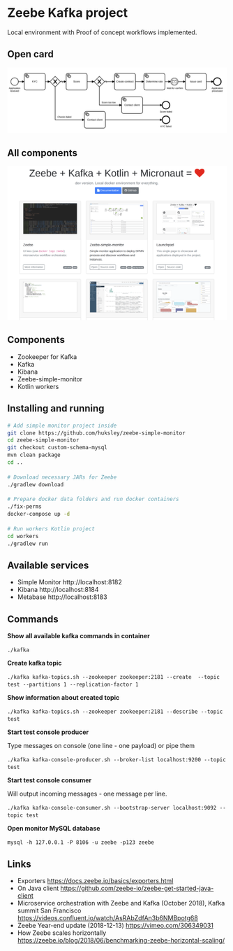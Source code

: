 # Zeebe Kafka project

Local environment with Proof of concept workflows implemented.

## Open card

![Open card workflow](test-data/open-card.png)

## All components

![Launchpad](launchpad/launchpad.png)

## Components

  * Zookeeper for Kafka
  * Kafka
  * Kibana
  * Zeebe-simple-monitor
  * Kotlin workers

## Installing and running

```bash
# Add simple monitor project inside 
git clone https://github.com/huksley/zeebe-simple-monitor
cd zeebe-simple-monitor
git checkout custom-schema-mysql
mvn clean package
cd ..

# Download necessary JARs for Zeebe
./gradlew download

# Prepare docker data folders and run docker containers
./fix-perms
docker-compose up -d

# Run workers Kotlin project
cd workers
./gradlew run
```

## Available services

  * Simple Monitor http://localhost:8182
  * Kibana http://localhost:8184
  * Metabase http://localhost:8183

## Commands

**Show all available kafka commands in container**

`./kafka`

**Create kafka topic**

`./kafka kafka-topics.sh --zookeeper zookeeper:2181 --create  --topic test --partitions 1 --replication-factor 1`

**Show information about created topic**

`./kafka kafka-topics.sh --zookeeper zookeeper:2181 --describe --topic test`

**Start test console producer**

Type messages on console (one line - one payload) or pipe them

`./kafka kafka-console-producer.sh --broker-list localhost:9200 --topic test`

**Start test console consumer**

Will output incoming messages - one message per line.

`./kafka kafka-console-consumer.sh --bootstrap-server localhost:9092 --topic test`

**Open monitor MySQL database**

`mysql -h 127.0.0.1 -P 8106 -u zeebe -p123 zeebe`

## Links

  * Exporters https://docs.zeebe.io/basics/exporters.html
  * On Java client https://github.com/zeebe-io/zeebe-get-started-java-client
  * Microservice orchestration with Zeebe and Kafka (October 2018), Kafka summit San Francisco https://videos.confluent.io/watch/AsRAbZdfAn3b6NMBpotg68
  * Zeebe Year-end update (2018-12-13) https://vimeo.com/306349031
  * How Zeebe scales horizontally https://zeebe.io/blog/2018/06/benchmarking-zeebe-horizontal-scaling/


